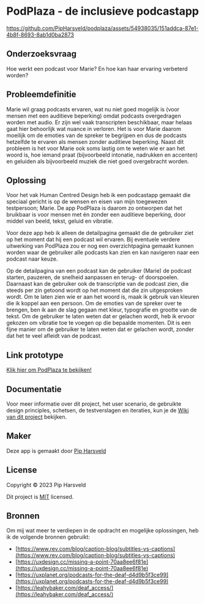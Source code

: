 # PodPlaza - de inclusieve podcastapp

https://github.com/PipHarsveld/podplaza/assets/54938035/151addca-87e1-4b8f-8693-8ab1d0ba2873

## Onderzoeksvraag
Hoe werkt een podcast voor Marie? En hoe kan haar ervaring verbeterd worden?

## Probleemdefinitie
Marie wil graag podcasts ervaren, wat nu niet goed mogelijk is (voor mensen met een auditieve beperking) omdat podcasts overgedragen worden met audio. Er zijn wel vaak transcripten beschikbaar, maar helaas gaat hier behoorlijk wat nuance in verloren. Het is voor Marie daarom moeilijk om de emoties van de spreker te begrijpen en dus de podcasts hetzelfde te ervaren als mensen zonder auditieve beperking. Naast dit probleem is het voor Marie ook soms lastig om te weten wie er aan het woord is, hoe iemand praat (bijvoorbeeld intonatie, nadrukken en accenten) en geluiden als bijvoorbeeld muziek die niet goed overgebracht worden.

## Oplossing
Voor het vak Human Centred Design heb ik een podcastapp gemaakt die speciaal gericht is op de wensen en eisen van mijn toegewezen testpersoon; Marie. De app PodPlaza is daarom zo ontworpen dat het bruikbaar is voor mensen met én zonder een auditieve beperking, door middel van beeld, tekst, geluid en vibratie.

Voor deze app heb ik alleen de detailpagina gemaakt die de gebruiker ziet op het moment dat hij een podcast wil ervaren. Bij eventuele verdere uitwerking van PodPlaza zou er nog een overzichtpagina gemaakt kunnen worden waar de gebruiker alle podcasts kan zien en kan navigeren naar een podcast naar keuze.

Op de detailpagina van een podcast kan de gebruiker (Marie) de podcast starten, pauzeren, de snelheid aanpassen en terug- of doorspoelen. Daarnaast kan de gebruiker ook de transcriptie van de podcast zien, die steeds per zin getoond wordt op het moment dat die zin uitgesproken wordt. Om te laten zien wie er aan het woord is, maak ik gebruik van kleuren die ik koppel aan een persoon. Om de emoties van de spreker over te brengen, ben ik aan de slag gegaan met kleur, typografie en grootte van de tekst. Om de gebruiker te laten weten dat er gelachen wordt, heb ik ervoor gekozen om vibratie toe te voegen op die bepaalde momenten. Dit is een fijne manier om de gebruiker te laten weten dat er gelachen wordt, zonder dat het te veel afleidt van de podcast.

## Link prototype
[Klik hier om PodPlaza te bekijken!](https://pipharsveld.github.io/podplaza/public/)

## Documentatie
Voor meer informatie over dit project, het user scenario, de gebruikte design principles, schetsen, de testverslagen en iteraties, kun je de [Wiki van dit project](https://github.com/PipHarsveld/podplaza/wik) bekijken.

## Maker
Deze app is gemaakt door [Pip Harsveld](https://github.com/PipHarsveld)


## License
Copyright © 2023 Pip Harsveld

Dit project is [MIT](https://github.com/PipHarsveld/human-centered-design-2223/blob/main/LICENSE) licensed.

## Bronnen
Om mij wat meer te verdiepen in de opdracht en mogelijke oplossingen, heb ik de volgende bronnen gebruikt:
- [https://www.rev.com/blog/caption-blog/subtitles-vs-captions](https://www.rev.com/blog/caption-blog/subtitles-vs-captions)
- [https://uxdesign.cc/missing-a-point-70aa8ee6f81e](https://uxdesign.cc/missing-a-point-70aa8ee6f81e)
- [https://uxplanet.org/podcasts-for-the-deaf-d4d9b5f3ce99](https://uxplanet.org/podcasts-for-the-deaf-d4d9b5f3ce99)
- [https://leahybaker.com/deaf_access/](https://leahybaker.com/deaf_access/)

